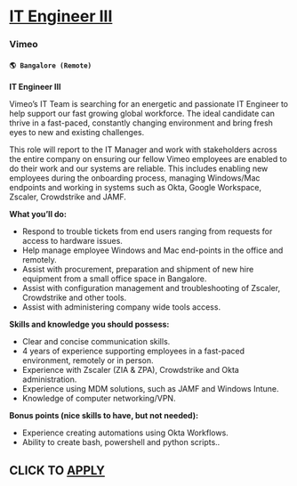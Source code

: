 # [IT Engineer III](https://www.remotewlb.com/apply/it-engineer-iii)  
### Vimeo  
#### `🌎 Bangalore (Remote)`  

**IT Engineer III**

Vimeo’s IT Team is searching for an energetic and passionate IT Engineer to help support our fast growing global workforce. The ideal candidate can thrive in a fast-paced, constantly changing environment and bring fresh eyes to new and existing challenges.

This role will report to the IT Manager and work with stakeholders across the entire company on ensuring our fellow Vimeo employees are enabled to do their work and our systems are reliable. This includes enabling new employees during the onboarding process, managing Windows/Mac endpoints and working in systems such as Okta, Google Workspace, Zscaler, Crowdstrike and JAMF.

**What you’ll do:**

  * Respond to trouble tickets from end users ranging from requests for access to hardware issues.
  * Help manage employee Windows and Mac end-points in the office and remotely. 
  * Assist with procurement, preparation and shipment of new hire equipment from a small office space in Bangalore. 
  * Assist with configuration management and troubleshooting of Zscaler, Crowdstrike and other tools.
  * Assist with administering company wide tools access.

**Skills and knowledge you should possess:**

  * Clear and concise communication skills.
  * 4 years of experience supporting employees in a fast-paced environment, remotely or in person.
  * Experience with Zscaler (ZIA & ZPA), Crowdstrike and Okta administration. 
  * Experience using MDM solutions, such as JAMF and Windows Intune. 
  * Knowledge of computer networking/VPN. 

**Bonus points (nice skills to have, but not needed):**

  * Experience creating automations using Okta Workflows. 
  * Ability to create bash, powershell and python scripts..

  
## CLICK TO [APPLY](https://www.remotewlb.com/apply/it-engineer-iii)

